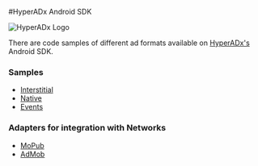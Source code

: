 #HyperADx Android SDK

![HyperADx Logo](http://d2n7xvwjxl8766.cloudfront.net/assets/site/logo-e04518160888e1f8b3795f0ce01e1909.png)


There are code samples of different ad formats available on [HyperADx's](http://hyperadx.com/) Android SDK.

### Samples

* [Interstitial](https://github.com/hyperads/android-sdk/blob/master/docs/_interstitial.md)
* [Native](https://github.com/hyperads/android-sdk/blob/master/docs/_native.md)
* [Events](https://github.com/hyperads/android-sdk/blob/master/docs/_tools.md)

### Adapters for integration with Networks

* [MoPub](https://github.com/hyperads/android-MoPub-adapter)
* [AdMob](https://github.com/hyperads/android-AdMob-adapter)
